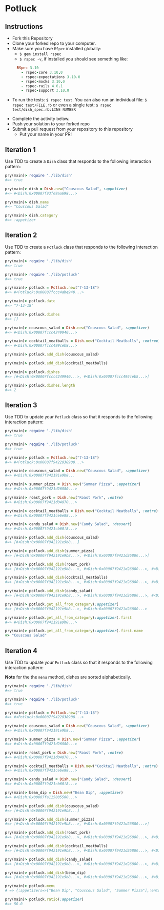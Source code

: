 # Potluck

## Instructions

* Fork this Repository
* Clone your forked repo to your computer.
* Make sure you have `RSpec` installed globally:
  - `$ gem install rspec`
  - `$ rspec -v`, if installed you should see something like:
  ```rb
    RSpec 3.10
      - rspec-core 3.10.0
      - rspec-expectations 3.10.0
      - rspec-mocks 3.10.0
      - rspec-rails 4.0.1
      - rspec-support 3.10.0
  ```
 - To run the tests: `$ rspec test`. You can also run an individual file: `$ rspec test/FILE.rb` or even a single test: `$ rspec test/dish_spec.rb:LINE NUMBER`
* Complete the activity below.
* Push your solution to your forked repo
* Submit a pull request from your repository to this repository
  * Put your name in your PR!

## Iteration 1

Use TDD to create a `Dish` class that responds to the following interaction pattern:

```ruby
pry(main)> require './lib/dish'
#=> true

pry(main)> dish = Dish.new("Couscous Salad", :appetizer)
#=> #<Dish:0x00007f93fe9aa698...>

pry(main)> dish.name
#=> "Couscous Salad"

pry(main)> dish.category
#=> :appetizer
```

## Iteration 2

Use TDD to create a `Potluck` class that responds to the following interaction pattern:

```ruby
pry(main)> require './lib/dish'
#=> true

pry(main)> require './lib/potluck'
#=> true

pry(main)> potluck = Potluck.new("7-13-18")
#=> #<Potluck:0x00007fccc4abe940...>

pry(main)> potluck.date
#=> "7-13-18"

pry(main)> potluck.dishes
#=> []

pry(main)> couscous_salad = Dish.new("Couscous Salad", :appetizer)
#=> #<Dish:0x00007fccc4249940...>

pry(main)> cocktail_meatballs = Dish.new("Cocktail Meatballs", :entree)
#=> #<Dish:0x00007fccc499ceb8...>

pry(main)> potluck.add_dish(couscous_salad)

pry(main)> potluck.add_dish(cocktail_meatballs)

pry(main)> potluck.dishes
#=> [#<Dish:0x00007fccc4249940...>, #<Dish:0x00007fccc499ceb8...>]

pry(main)> potluck.dishes.length
#=> 2
```

## Iteration 3

Use TDD to update your `Potluck` class so that it responds to the following interaction pattern:

```ruby
pry(main)> require './lib/dish'
#=> true

pry(main)> require './lib/potluck'
#=> true

pry(main)> potluck = Potluck.new("7-13-18")
#=> #<Potluck:0x00007f9422838908...>

pry(main)> couscous_salad = Dish.new("Couscous Salad", :appetizer)
#=> #<Dish:0x00007f942191e9b8...

pry(main)> summer_pizza = Dish.new("Summer Pizza", :appetizer)
#=> #<Dish:0x00007f9421d26880...>

pry(main)> roast_pork = Dish.new("Roast Pork", :entre)
#=> #<Dish:0x00007f9421d04870...>

pry(main)> cocktail_meatballs = Dish.new("Cocktail Meatballs", :entre)
#=> #<Dish:0x00007f9421ce6e88...>

pry(main)> candy_salad = Dish.new("Candy Salad", :dessert)
#=> #<Dish:0x00007f9421cb60f8...>

pry(main)> potluck.add_dish(couscous_salad)
#=> [#<Dish:0x00007f942191e9b8...]

pry(main)> potluck.add_dish(summer_pizza)
#=> [#<Dish:0x00007f942191e9b8...>, #<Dish:0x00007f9421d26880...>]

pry(main)> potluck.add_dish(roast_pork)
#=> [#<Dish:0x00007f942191e9b8...>, #<Dish:0x00007f9421d26880...>, #<Dish:0x00007f9421e26800...>]

pry(main)> potluck.add_dish(cocktail_meatballs)
#=> [#<Dish:0x00007f942191e9b8...>, #<Dish:0x00007f9421d26880...>, #<Dish:0x00007f9421e26800...>, #<Dish:0x00007f9421dAA770...>]

pry(main)> potluck.add_dish(candy_salad)
#=> [#<Dish:0x00007f942191e9b8...>, #<Dish:0x00007f9421d26880...>, #<Dish:0x00007f9421e26800...>, #<Dish:0x00007f9421dAA770...>, #<Dish:0x00007f9421dAA610...>]

pry(main)> potluck.get_all_from_category(:appetizer)
#=> [#<Dish:0x00007f942191e9b8...>, #<Dish:0x00007f9421d26880...>

pry(main)> potluck.get_all_from_category(:appetizer).first
#=> #<Dish:0x00007f942191e9b8...>

pry(main)> potluck.get_all_from_category(:appetizer).first.name
=> "Couscous Salad"
```

## Iteration 4

Use TDD to update your `Potluck` class so that it responds to the following interaction pattern:

**Note** for the the `menu` method, dishes are sorted alphabetically.

```ruby
pry(main)> require './lib/dish'
#=> true

pry(main)> require './lib/potluck'
#=> true

pry(main)> potluck = Potluck.new("7-13-18")
#=> #<Potluck:0x00007f9422838908...>

pry(main)> couscous_salad = Dish.new("Couscous Salad", :appetizer)
#=> #<Dish:0x00007f942191e9b8...

pry(main)> summer_pizza = Dish.new("Summer Pizza", :appetizer)
#=> #<Dish:0x00007f9421d26880...>

pry(main)> roast_pork = Dish.new("Roast Pork", :entre)
#=> #<Dish:0x00007f9421d04870...>

pry(main)> cocktail_meatballs = Dish.new("Cocktail Meatballs", :entre)
#=> #<Dish:0x00007f9421ce6e88...>

pry(main)> candy_salad = Dish.new("Candy Salad", :dessert)
#=> #<Dish:0x00007f9421cb60f8...>

pry(main)> bean_dip = Dish.new("Bean Dip", :appetizer)
#=> #<Dish:0x00007fa115885500...>

pry(main)> potluck.add_dish(couscous_salad)
#=> [#<Dish:0x00007f942191e9b8...]

pry(main)> potluck.add_dish(summer_pizza)
#=> [#<Dish:0x00007f942191e9b8...>, #<Dish:0x00007f9421d26880...>]

pry(main)> potluck.add_dish(roast_pork)
#=> [#<Dish:0x00007f942191e9b8...>, #<Dish:0x00007f9421d26880...>, #<Dish:0x00007f9421e26800...>]

pry(main)> potluck.add_dish(cocktail_meatballs)
#=> [#<Dish:0x00007f942191e9b8...>, #<Dish:0x00007f9421d26880...>, #<Dish:0x00007f9421e26800...>, #<Dish:0x00007f9421dAA770...>]

pry(main)> potluck.add_dish(candy_salad)
#=> [#<Dish:0x00007f942191e9b8...>, #<Dish:0x00007f9421d26880...>, #<Dish:0x00007f9421e26800...>, #<Dish:0x00007f9421dAA770...>, #<Dish:0x00007f9421dAA610...>]

pry(main)> potluck.add_dish(bean_dip)
#=> [#<Dish:0x00007f942191e9b8...>, #<Dish:0x00007f9421d26880...>, #<Dish:0x00007f9421e26800...>, #<Dish:0x00007f9421dAA770...>, #<Dish:0x00007f9421dAA610...>, #<Dish:0x00007f9421dAA680...>]

pry(main)> potluck.menu
# => {:appetizers=>["Bean Dip", "Couscous Salad", "Summer Pizza"],:entres=>["Cocktail Meatballs", "Roast Pork"],:desserts=>["Candy Salad"]}

pry(main)> potluck.ratio(:appetizer)
#=> 50.0
```
